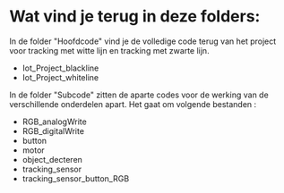 # Wat vind je terug in deze folders:

In de folder "Hoofdcode" vind je de volledige code terug van het project voor tracking
met witte lijn en tracking met zwarte lijn.
- Iot_Project_blackline
- Iot_Project_whiteline

In de folder "Subcode" zitten de aparte codes voor de werking van de verschillende 
onderdelen apart.
Het gaat om volgende bestanden :
- RGB_analogWrite
- RGB_digitalWrite
- button
- motor
- object_decteren
- tracking_sensor
- tracking_sensor_button_RGB
